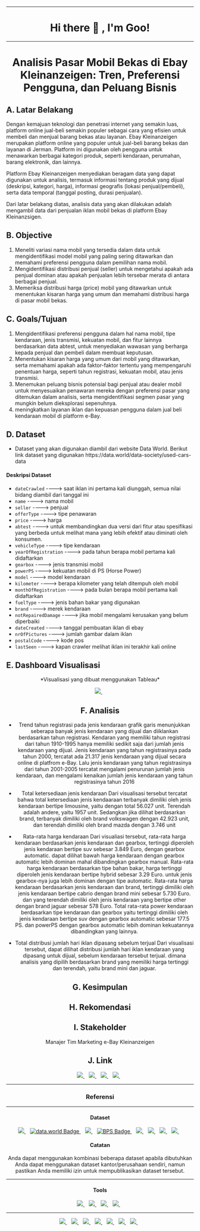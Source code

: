 --------

# <center><summary><strong>Hi there :wave: , I'm Goo!</strong></summary>

--------

# <center>**Analisis Pasar Mobil Bekas di Ebay Kleinanzeigen: Tren, Preferensi Pengguna, dan Peluang Bisnis**

## A. Latar Belakang
  <p>Dengan kemajuan teknologi dan penetrasi internet yang semakin luas, platform online jual-beli semakin populer sebagai cara yang efisien untuk membeli dan menjual barang bekas atau layanan. Ebay Kleinanzeigen merupakan platform online yang populer untuk jual-beli barang bekas dan layanan di Jerman. Platform ini digunakan oleh pengguna untuk menawarkan berbagai kategori produk, seperti kendaraan, perumahan, barang elektronik, dan lainnya.</p>
  <p>Platform Ebay Kleinanzeigen menyediakan beragam data yang dapat digunakan untuk analisis, termasuk informasi tentang produk yang dijual (deskripsi, kategori, harga), informasi geografis (lokasi penjual/pembeli), serta data temporal (tanggal posting, durasi penjualan).</p>
  <p>Dari latar belakang diatas, analisis data yang akan dilakukan adalah mengambil data dari penjualan iklan mobil bekas di platform Ebay Kleinanzsigen.</p>


## B. Objective
  1. Meneliti variasi nama mobil yang tersedia dalam data untuk mengidentifikasi model mobil yang paling sering ditawarkan dan memahami preferensi pengguna dalam pemilihan nama mobil.
  2. Mengidentifikasi distribusi penjual (seller) untuk mengetahui apakah ada penjual dominan atau apakah penjualan lebih tersebar merata di antara berbagai penjual.
  3. Memeriksa distribusi harga (price) mobil yang ditawarkan untuk menentukan kisaran harga yang umum dan memahami distribusi harga di pasar mobil bekas.


## C. Goals/Tujuan
  1. Mengidentifikasi preferensi pengguna dalam hal nama mobil, tipe kendaraan, jenis transmisi, kekuatan mobil, dan fitur lainnya berdasarkan data abtest, untuk menyediakan wawasan yang berharga kepada penjual dan pembeli dalam membuat keputusan.
  2. Menentukan kisaran harga yang umum dari mobil yang ditawarkan, serta memahami apakah ada faktor-faktor tertentu yang mempengaruhi penentuan harga, seperti tahun registrasi, kekuatan mobil, atau jenis transmisi.
  3. Menemukan peluang bisnis potensial bagi penjual atau dealer mobil untuk menyesuaikan penawaran mereka dengan preferensi pasar yang ditemukan dalam analisis, serta mengidentifikasi segmen pasar yang mungkin belum dieksplorasi sepenuhnya.
  4. meningkatkan layanan iklan dan kepuasan pengguna dalam jual beli kendaraan mobil di platform e-Bay.


## D. Dataset
* <p>Dataset yang akan digunakan diambil dari website Data World. Berikut link dataset yang digunakan https://data.world/data-society/used-cars-data</p>
#### Deskripsi Dataset
  * `dateCrawled` ----> saat iklan ini pertama kali diunggah, semua nilai bidang diambil dari tanggal ini
  * `name` ----> nama mobil
  * `seller` ----> penjual
  * `offerType` ----> tipe penawaran
  * `price` ----> harga
  * `abtest` ----> untuk membandingkan dua versi dari fitur atau spesifikasi yang berbeda untuk melihat mana yang lebih efektif atau diminati oleh konsumen.
  * `vehicleType` ----> tipe kendaraan
  * `yearOfRegistration` ----> pada tahun berapa mobil pertama kali didaftarkan
  * `gearbox` ----> jenis transmisi mobil
  * `powerPS` ----> kekuatan mobil di PS (Horse Power)
  * `model` ----> model kendaraan
  * `kilometer` ----> berapa kilometer yang telah ditempuh oleh mobil
  * `monthOfRegistration` ----> pada bulan berapa mobil pertama kali didaftarkan
  * `fuelType` ----> jenis bahan bakar yang digunakan
  * `brand` ----> merek kendaraan
  * `notRepairedDamage` ----> jika mobil mengalami kerusakan yang belum diperbaiki
  * `dateCreated` ----> tanggal pembuatan iklan di ebay
  * `nrOfPictures` ----> jumlah gambar dalam iklan
  * `postalCode` ----> kode pos
  * `lastSeen` ----> kapan crawler melihat iklan ini terakhir kali online

## E. Dashboard Visualisasi

<center> *Visualisasi yang dibuat menggunakan Tableau*
<p align='center'>
<a href="https://public.tableau.com/">
    <img src="https://img.shields.io/badge/Tableau-E97627?style=for-the-badge&logo=Tableau&logoColor=white"/>
</a>&nbsp;&nbsp;
</p>

## F. Analisis

* Trend tahun registrasi pada jenis kendaraan
  grafik garis menunjukkan seberapa banyak jenis kendaraan yang dijual dan diiklankan berdasarkan tahun registrasi. Kendaran yang memiliki tahun registrasi dari tahun 1910-1995 hanya memiliki sedikit saja dari jumlah jenis kendaraan yang dijual.
  Jenis kendaraan yang tahun registrasinya pada tahun 2000, tercatat ada 21.317 jenis kendaraan yang dijual secara online di platfrom e-Bay.
  Lalu jenis kendaraan yang tahun registrasinya dari tahun 2001-2005 tercatat mengalami penurunan jumlah jenis kendaraan, dan mengalami kenaikan jumlah jenis kendaraan yang tahun registrasinya tahun 2016

* Total ketersediaan jenis kendaraan
  Dari visualisasi tersebut tercatat bahwa total ketersediaan jenis kendaaraan terbanyak dimiliki oleh jenis kendaraan bertipe limousine, yaitu dengan total 56.027 unit. Terendah adalah andere, yaitu 1957 unit.
  Sedangkan jika dilihat berdasarkan brand, terbanyak dimiliki oleh brand volkswagen dengan 42.923 unit, dan terendah dimiliki oleh brand mazda dengan 3.746 unit

* Rata-rata harga kendaraan
  Dari visualiasi tersebut, rata-rata harga kendaraan berdasarkan jenis kendaraan dan gearbox, tertinggi diperoleh jenis kendaraan bertipe suv sebesar 3.849 Euro, dengan gearbox automatic. dapat dilihat bawah harga kendaraan dengan gearbox automatic lebih dominan mahal dibandingkan gearbox manual.
  Rata-rata harga kendaraan berdasarkan tipe bahan bakar, harga tertinggi diperoleh jenis kendaraan bertipe hybrid sebesar 3.29 Euro. untuk jenis gearbox-nya juga lebih dominan dengan tipe automatic.
  Rata-rata harga kendaraan berdasarkan jenis kendaraan dan brand, tertinggi dimiliki oleh jenis kendaraan bertipe cabrio dengan brand mini sebesar 5.730 Euro. dan yang terendah dimiliki oleh jenis kendaraan yang bertipe other dengan brand jaguar sebesar 578 Euro.
  Total rata-rata power kendaraan berdasarkan tipe kendaraan dan gearbox yaitu tertinggi dimiliki oleh jenis kendaraan bertipe suv dengan gearbox automatic sebesar 177.5 PS. dan powerPS dengan gearbox automatic lebih dominan kekuatannya dibandingkan yang lainnya.

* Total distribusi jumlah hari iklan dipasang sebelum terjual
  Dari visualisasi tersebut, dapat dilihat distribusi jumlah hari iklan kendaraan yang dipasang untuk dijual, sebelum kendaraan tersebut terjual.
  dimana analisis yang dipilih berdasarkan brand yang memiliki harga tertinggi dan terendah, yaitu brand mini dan jaguar.

## G. Kesimpulan

## H. Rekomendasi

## I. Stakeholder
Manajer Tim Marketing e-Bay Kleinanzeigen

## J. Link
<p align='center'>

<a href="">
    <img src="https://img.shields.io/badge/YouTube-FF0000?style=for-the-badge&logo=youtube&logoColor=white"/>
</a>&nbsp;&nbsp;
<a href="https://www.linkedin.com/in/febrianto-078f/">
    <img src="https://img.shields.io/badge/LinkedIn-0077B5?style=for-the-badge&logo=linkedin&logoColor=white"/>
</a>&nbsp;&nbsp;
<a href="">
    <img src="https://img.shields.io/badge/Medium-12100E?style=for-the-badge&logo=medium&logoColor=white"/>
</a>&nbsp;&nbsp;
<a href="">
    <img src="https://img.shields.io/badge/GitHub-100000?style=for-the-badge&logo=github&logoColor=white"/>
</a>&nbsp;&nbsp;
</p>

*****
### <center> **Referensi**
*****
#### <center> **Dataset**

<p align='center'>
<a href="https://www.kaggle.com/">
  <img src="https://img.shields.io/badge/Kaggle-035a7d?style=for-the-badge&logo=kaggle&logoColor=white"/>
</a>&nbsp;&nbsp;
<a href="https://data.world/data-society/" target="_blank" rel="noopener noreferrer">
  <img src="https://img.shields.io/badge/data.world-080842?style=for-the-badge&logo=data.world&logoColor=white" alt="data.world Badge"/>
</a>&nbsp;&nbsp;
<a href="https://archive.ics.uci.edu/ml/index.php">
  <img src="https://img.shields.io/badge/UC Irvine Machine Learning Repository-035a7d?style=for-the-badge&logo=UC Irvine Machine Learning Repository&logoColor=white"/>
</a>&nbsp;&nbsp;
<a href="https://www.bps.go.id/id" target="_blank" rel="nofollow noopener noreferrer">
  <img src="https://img.shields.io/badge/Badan Pusat Statistik-007bff?style=for-the-badge&logo=/_next/image?url=%2Fassets%2Flogo-bps.png&w=1080&q=75 1x, /_next/image?url=%2Fassets%2Flogo-bps.png&w=3840&q=75 2x&logoColor=white" alt="BPS Badge"/>
</a>&nbsp;&nbsp;
<a href="https://data.go.id/home">
  <img src="https://img.shields.io/badge/Satu Data Indonesia-FFFFFF?style=for-the-badge&logo=logo192.png&logoColor=white"/>
</a>&nbsp;&nbsp;
<a href="https://data.jakarta.go.id/">
<img src="https://img.shields.io/badge/Satu Data Jakarta-FFFFFF?style=for-the-badge&logo=Satu-Data-Jakarta&logoColor=white"/>
</a>&nbsp;&nbsp;
<a href="https://opendata.jabarprov.go.id/">
<img src="https://img.shields.io/badge/open data jabar-16a75c?style=for-the-badge&logo=src=open-data-jawa-barat-navbar.svg&logoColor=white"/>
</a>&nbsp;&nbsp;
<a href="https://opendata.surabaya.go.id/">
<img src="https://img.shields.io/badge/Satu Data Surabaya-000080?style=for-the-badge&logo=/images/SatuData.png&logoColor=white"/>
</a>&nbsp;&nbsp;
</p>

#### <p><center> **Catatan**
<h7><center>Anda dapat menggunakan kombinasi beberapa dataset apabila dibutuhkan</h7></center>
<h7><center>Anda dapat menggunakan dataset kantor/perusahaan sendiri, namun pastikan Anda memiliki izin untuk mempublikasikan dataset tersebut.</h7></center>
</p>

*****

#### <center> **Tools**

<p align='center'>
<a href="https://lookerstudio.google.com/">
  <img src="https://img.shields.io/badge/LookerStudio-0088ff?style=for-the-badge&logo=google&logoColor=white"/>
</a>&nbsp;&nbsp;
<a href="https://colab.research.google.com/">
  <img src="https://img.shields.io/badge/Google%20Colab-FF5733?style=for-the-badge&logo=google-colab&logoColor=white"/>
</a>&nbsp;&nbsp;
<a href="https://www.python.org/">
    <img src="https://img.shields.io/badge/Python-3776AB?style=for-the-badge&logo=python&logoColor=white"/>
</a>&nbsp;&nbsp;
<a href="https://public.tableau.com/">
    <img src="https://img.shields.io/badge/Tableau-E97627?style=for-the-badge&logo=Tableau&logoColor=white"/>
</a>&nbsp;&nbsp;
</p>

----
<p align='center'>
<a href="https://www.mckinsey.com/~/media/mckinsey/featured%20insights/mckinsey%20global%20surveys/mckinsey-global-surveys-2021-a-year-in-review.pdf">
    <img src="https://img.shields.io/badge/media/mckinsey/featured%20insight&logoColor=white"/>
</a>&nbsp;&nbsp;
<a href="https://www.stat.cmu.edu/capstoneresearch/315files_s22/team1.html">
  <img src="https://img.shields.io/badge/capstoneresearch/315files_s22/team1.html-2F4F4F?style=for-the-badge&logo=edu&logoColor=white"/>
</a>&nbsp;&nbsp;
<a href="https://www.stat.cmu.edu/capstoneresearch/">
  <img src="https://img.shields.io/badge/capstoneresearch-2F4F4F?style=for-the-badge&logo=edu&logoColor=white"/>
</a>&nbsp;&nbsp;
<a href="https://public.tableau.com/app/discover">
  <img src="https://img.shields.io/badge/Tableau-E97627?style=for-the-badge&logo=Tableau&logoColor=white"/>
</a>&nbsp;&nbsp;
<a href="https://pacmann.io/course/class-detail/1055">
  <img src="https://img.shields.io/badge/Pacmann%20Course-004263?style=for-the-badge&logo=pacmann&logoColor=white"/>
</a>&nbsp;&nbsp;
<a href="https://www.data-to-viz.com/">
<img src="https://img.shields.io/badge/data-to-viz-004263?style=for-the-badge&logo=data&logoColor=white"/>
</a>&nbsp;&nbsp;
<a href="https://clauswilke.com/dataviz/introduction.html#ugly-bad-and-wrong-figures">
<img src="https://img.shields.io/badge/dataviz/introduction-004263?style=for-the-badge&logo=dataviz&logoColor=white"/>
</a>&nbsp;&nbsp;
</p>
